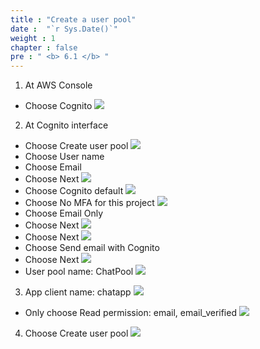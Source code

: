```yaml
---
title : "Create a user pool"
date :  "`r Sys.Date()`" 
weight : 1
chapter : false
pre : " <b> 6.1 </b> "
---
```


1. At AWS Console 
- Choose Cognito
![](../../WorkShop2/06.identity/6.1.user-pool/274.png?featherlight=false&width=50pc)
2. At Cognito interface
- Choose Create user pool
![](../../WorkShop2/06.identity/6.1.user-pool/275.png?featherlight=false&width=50pc)
- Choose User name
- Choose Email
- Choose Next
![](../../WorkShop2/06.identity/6.1.user-pool/276.png?featherlight=false&width=50pc)
- Choose Cognito default
![](../../WorkShop2/06.identity/6.1.user-pool/277.png?featherlight=false&width=50pc)
- Choose No MFA for this project
![](../../WorkShop2/06.identity/6.1.user-pool/278.png?featherlight=false&width=50pc)
- Choose Email Only
- Choose Next
![](../../WorkShop2/06.identity/6.1.user-pool/279.png?featherlight=false&width=50pc)
- Choose Next
![](../../WorkShop2/06.identity/6.1.user-pool/280.png?featherlight=false&width=50pc)
- Choose Send email with Cognito
- Choose Next
![](../../WorkShop2/06.identity/6.1.user-pool/281.png?featherlight=false&width=50pc)
- User pool name: ChatPool
![](../../WorkShop2/06.identity/6.1.user-pool/282.png?featherlight=false&width=50pc)
3. App client name: chatapp
![](../../WorkShop2/06.identity/6.1.user-pool/283.png?featherlight=false&width=50pc)
- Only choose Read permission: email, email_verified
![](../../WorkShop2/06.identity/6.1.user-pool/284.png?featherlight=false&width=50pc)
4. Choose Create user pool
![](../../WorkShop2/06.identity/6.1.user-pool/285.png?featherlight=false&width=50pc)